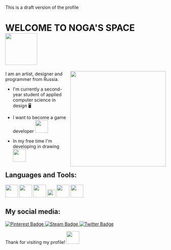 <!--<div id="header" align="center"> <img src="https://media1.giphy.com/media/v1.Y2lkPTc5MGI3NjExOWFzNmU2anV0OW5wcnJncDJzZTBzeXY4MHZzcjJ0bm8wc2xvYzFlMCZlcD12MV9pbnRlcm5hbF9naWZfYnlfaWQmY3Q9Zw/mE0M2TVys8k6Y/giphy.gif" width="100"/></div>
<div id="header" align="center"> <img src="https://media3.giphy.com/media/v1.Y2lkPTc5MGI3NjExeXBiazZkdHJ6NWc4eGZ2aGlyeWE5c2dybDM4Nm1odGQ5Mjhua3RkbyZlcD12MV9pbnRlcm5hbF9naWZfYnlfaWQmY3Q9Zw/ksEpdA4OvpP9u/giphy.gif" width="100"/></div>
-->

<img src="https://komarev.com/ghpvc/?username=ParrotLeg&style=flat-square&color=blue" alt=""/>
<p font-style = "italic" color = "grey">This is a draft version of the profile</p>

<div>
<h1>
  WELCOME TO NOGA'S SPACE
  <img src="https://media.tenor.com/m9lTuhfEtxAAAAAi/sonic-the-hedgehog-sonic.gif" width="100px"/>
  <!--
  <img src="https://media1.tenor.com/m/hvh0ucb7o-4AAAAd/sonic-devil.gif" width="45px"/>
  <img src="https://media1.tenor.com/m/g5qgBvPZpgUAAAAC/idv-identityv.gif" width="45px"/>
  <img src="https://media1.tenor.com/m/qpxS4hYopbIAAAAC/luca-balsa-luca-idv.gif" width="45px"/>
  -->
</h1>


<p><img align="right" src="https://media1.tenor.com/m/TbuU2f5z5P8AAAAC/thank-you.gif" width="300px"/>




I am an artist, designer and programmer from Russia.

- I'm currently a second-year student of applied computer science in design :desktop_computer: 

- I want  to become a game developer <img src="https://media.tenor.com/eyv5F0i6UhcAAAAi/luca-balsa-bduck.gif" width="40">

- In my free time I'm developing in drawing <img src="https://media.tenor.com/R2l6qkTL7xgAAAAi/edgar-valden-identity-v.gif" width="40">

<h2>Languages and Tools:</h2>

<div>
<img width ='40px' src ='https://images.icon-icons.com/2699/PNG/512/python_logo_icon_168886.png'/>
<img width ='40px' src ='https://cdn-icons-png.flaticon.com/512/4299/4299956.png'/>
<img width ='40px' src ='https://upload.wikimedia.org/wikipedia/commons/thumb/6/6a/JavaScript-logo.png/500px-JavaScript-logo.png'/>
<img width ='25+px' src ='https://upload.wikimedia.org/wikipedia/commons/3/33/Figma-logo.svg'/>
<img width ='40px' src ='https://upload.wikimedia.org/wikipedia/commons/thumb/4/45/The_GIMP_icon_-_gnome.svg/1200px-The_GIMP_icon_-_gnome.svg.png'/>
<img width ='40px' src ='https://cdn.shopify.com/s/files/1/0754/2767/6508/files/procreate-logo_480x480.jpg?v=1683203376'/>

</div>

<h2>My social media:</h2>
<div id="badges">
  <a href="https://pin.it/7uEainPfx">
    <img src="https://img.shields.io/badge/Pinterest-darkred?style=for-the-badge&logo=pinterest&logoColor=white" alt="Pinterest Badge"/>
  </a>
  <a href="https://steamcommunity.com/profiles/76561199045544014/">
    <img src="https://img.shields.io/badge/Steam-darkblue?style=for-the-badge&logo=steam&logoColor=white" alt="Steam Badge"/>
  </a>
  <a href="https://osu.ppy.sh/users/16688244">
    <img src="https://img.shields.io/badge/Osu-hotpink?style=for-the-badge&logo=osu&logoColor=white" alt="Twitter Badge"/>
  </a>
</div>
</div>

Thank for visiting my profile! <img src="https://media.tenor.com/qrPILsLM7_AAAAAi/idv.gif" width="40">
<!--
https://media1.tenor.com/m/GDiLXTjW-w8AAAAd/good-morning-beach.gif

-->
